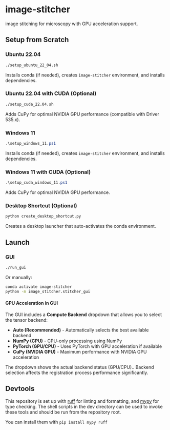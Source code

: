 # image-stitcher

image stitching for microscopy with GPU acceleration support.

## Setup from Scratch

### Ubuntu 22.04
```bash
./setup_ubuntu_22_04.sh
```
Installs conda (if needed), creates `image-stitcher` environment, and installs dependencies.

### Ubuntu 22.04 with CUDA (Optional)
```bash
./setup_cuda_22.04.sh
```
Adds CuPy for optimal NVIDIA GPU performance (compatible with Driver 535.x).

### Windows 11
```powershell
.\setup_windows_11.ps1
```
Installs conda (if needed), creates `image-stitcher` environment, and installs dependencies.

### Windows 11 with CUDA (Optional)
```powershell
.\setup_cuda_windows_11.ps1
```
Adds CuPy for optimal NVIDIA GPU performance.

### Desktop Shortcut (Optional)
```bash
python create_desktop_shortcut.py
```
Creates a desktop launcher that auto-activates the conda environment.

## Launch

### GUI
```bash
./run_gui
```
Or manually:
```bash
conda activate image-stitcher
python -m image_stitcher.stitcher_gui
```

#### GPU Acceleration in GUI

The GUI includes a **Compute Backend** dropdown that allows you to select the tensor backend:

- **Auto (Recommended)** - Automatically selects the best available backend
- **NumPy (CPU)** - CPU-only processing using NumPy
- **PyTorch (GPU/CPU)** - Uses PyTorch with GPU acceleration if available
- **CuPy (NVIDIA GPU)** - Maximum performance with NVIDIA GPU acceleration

The dropdown shows the actual backend status (GPU/CPU).. Backend selection affects the registration process performance significantly.

## Devtools

This repository is set up with [ruff](https://docs.astral.sh/ruff/) for linting
and formatting, and [mypy](https://mypy.readthedocs.io) for type checking. The
shell scripts in the dev directory can be used to invoke these tools and should
be run from the repository root.

You can install them with `pip install mypy ruff`
